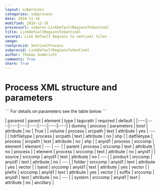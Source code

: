 ```yaml
---
layout: subprocess
categories: subprocess
date: 2018-11-16
modified: 2018-11-16
processurl: subproc-LinkDefaultRegionsToSentinel
title: LinkDefaultRegionsToSentinel
excerpt: Link Default Regions to sentinel tiles
image: 
rootprocid: SentinelProcess
subprocid: LinkDefaultRegionsToSentinel
author: Thomas Gumbricht
comments: True
share: True
---
```


<h1 class='foot-description'>Process XML structure and parameters</h1>
```
For details on parameters see the table below
<?xml version="1.0" ?>
<process>
  <!--Generated from python-->
  <userproj plotid="yourplotid" projectid="yourprojectid" siteid="yoursiteid" system="systemid" tractid="yourtractid" userid="youruserid"/>
  <period endday="DD" endmonth="MM" endyear="YYYY" seasonendday="DD" seasonendmonth="MM" seasonstartday="DD" seasonstartmonth="MM" startday="DD" startmonth="MM" startyear="YYYY" timestep="timestep"/>
  <parameters dummy="True/False"/>
  <srcpath datfiletype="txtstring" hdrfiletype="txtstring" volume="txtstring"/>
  <srccomp element="txtstring" parent="txtstring">
    <anyid1 band="txtstring" folder="txtstring" prefix="txtstring" product="txtstring" source="txtstring" suffix="txtstring" system="txtstring"/>
  </srccomp>
</process>
```

| paramid | parent | element | type | tagorattr | required | default |
|:---:|:---:|:---:|:---:|:---:|:---:|:---:|:---:|
| dummy | process | parameters | bool | attribute | no | True |
| volume | process | srcpath | text | attribute | yes | --- |
| hdrfiletype | process | srcpath | text | attribute | no | shp |
| datfiletype | process | srcpath | text | attribute | no | shp |
| anyid1 | process | srccomp | element | element | --- | --- |
| parent | process | srccomp | text | attribute | no | process |
| element | process | srccomp | text | attribute | no | anyid1 |
| source | srccomp | anyid1 | text | attribute | no | --- |
| product | srccomp | anyid1 | text | attribute | no | --- |
| folder | srccomp | anyid1 | text | attribute | yes | vector |
| band | srccomp | anyid1 | text | attribute | yes | vector |
| prefix | srccomp | anyid1 | text | attribute | yes | vector |
| suffix | srccomp | anyid1 | text | attribute | no | --- |
| system | srccomp | anyid1 | text | attribute | no | ancillary |
